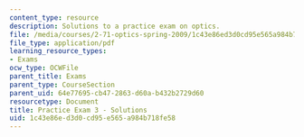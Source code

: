 ```yaml
---
content_type: resource
description: Solutions to a practice exam on optics.
file: /media/courses/2-71-optics-spring-2009/1c43e86ed3d0cd95e565a984b718fe58_MIT2_71S09_practice3_sol.pdf
file_type: application/pdf
learning_resource_types:
- Exams
ocw_type: OCWFile
parent_title: Exams
parent_type: CourseSection
parent_uid: 64e77695-cb47-2863-d60a-b432b2729d60
resourcetype: Document
title: Practice Exam 3 - Solutions
uid: 1c43e86e-d3d0-cd95-e565-a984b718fe58
---
```

